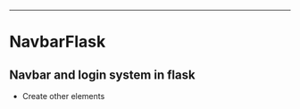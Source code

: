 ---------------------------------
# NavbarFlask
Navbar and login system in flask
---------------------------------
* Create other elements
